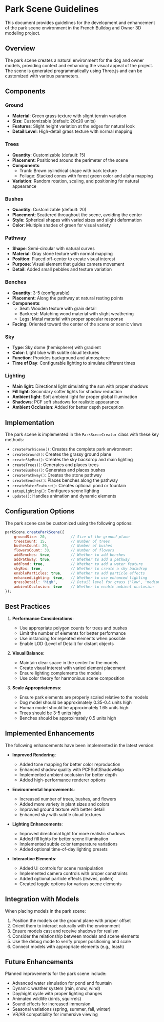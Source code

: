# Park Scene Guidelines

This document provides guidelines for the development and enhancement of the park scene environment in the French Bulldog and Owner 3D modeling project.

## Overview

The park scene creates a natural environment for the dog and owner models, providing context and enhancing the visual appeal of the project. The scene is generated programmatically using Three.js and can be customized with various parameters.

## Components

### Ground

- **Material**: Green grass texture with slight terrain variation
- **Size**: Customizable (default: 20x20 units)
- **Features**: Slight height variation at the edges for natural look
- **Detail Level**: High-detail grass texture with normal mapping

### Trees

- **Quantity**: Customizable (default: 15)
- **Placement**: Positioned around the perimeter of the scene
- **Components**: 
  - Trunk: Brown cylindrical shape with bark texture
  - Foliage: Stacked cones with forest green color and alpha mapping
- **Variation**: Random rotation, scaling, and positioning for natural appearance

### Bushes

- **Quantity**: Customizable (default: 20)
- **Placement**: Scattered throughout the scene, avoiding the center
- **Style**: Spherical shapes with varied sizes and slight deformation
- **Color**: Multiple shades of green for visual variety

### Pathway

- **Shape**: Semi-circular with natural curves
- **Material**: Gray stone texture with normal mapping
- **Position**: Placed off-center to create visual interest
- **Purpose**: Visual element that guides camera movement
- **Detail**: Added small pebbles and texture variation

### Benches

- **Quantity**: 3-5 (configurable)
- **Placement**: Along the pathway at natural resting points
- **Components**:
  - Seat: Wooden texture with grain detail
  - Backrest: Matching wood material with slight weathering
  - Legs: Metal material with proper specular response
- **Facing**: Oriented toward the center of the scene or scenic views

### Sky

- **Type**: Sky dome (hemisphere) with gradient
- **Color**: Light blue with subtle cloud textures
- **Function**: Provides background and atmosphere
- **Time of Day**: Configurable lighting to simulate different times

### Lighting

- **Main light**: Directional light simulating the sun with proper shadows
- **Fill light**: Secondary softer lights for shadow reduction
- **Ambient light**: Soft ambient light for proper global illumination
- **Shadows**: PCF soft shadows for realistic appearance
- **Ambient Occlusion**: Added for better depth perception

## Implementation

The park scene is implemented in the `ParkSceneCreator` class with these key methods:

- `createParkScene()`: Creates the complete park environment
- `createGround()`: Creates the grassy ground plane
- `createSkyBox()`: Creates the sky backdrop and main lighting
- `createTrees()`: Generates and places trees
- `createBushes()`: Generates and places bushes
- `createPathway()`: Creates the stone pathway
- `createBenches()`: Places benches along the pathway
- `createWaterFeature()`: Creates optional pond or fountain
- `setupLighting()`: Configures scene lighting
- `update()`: Handles animation and dynamic elements

## Configuration Options

The park scene can be customized using the following options:

```javascript
parkScene.createParkScene({
    groundSize: 20,           // Size of the ground plane
    treesCount: 15,           // Number of trees
    bushesCount: 20,          // Number of bushes
    flowersCount: 30,         // Number of flowers
    addBenches: true,         // Whether to add benches
    addPathway: true,         // Whether to add a pathway
    addPond: true,            // Whether to add a water feature
    skyBox: true,             // Whether to create a sky backdrop
    enableParticles: true,    // Whether to add particle effects
    enhancedLighting: true,   // Whether to use enhanced lighting
    grassDetail: 'high',      // Detail level for grass ('low', 'medium', 'high')
    ambientOcclusion: true    // Whether to enable ambient occlusion
});
```

## Best Practices

1. **Performance Considerations**:
   - Use appropriate polygon counts for trees and bushes
   - Limit the number of elements for better performance
   - Use instancing for repeated elements when possible
   - Enable LOD (Level of Detail) for distant objects

2. **Visual Balance**:
   - Maintain clear space in the center for the models
   - Create visual interest with varied element placement
   - Ensure lighting complements the models
   - Use color theory for harmonious scene composition

3. **Scale Appropriateness**:
   - Ensure park elements are properly scaled relative to the models
   - Dog model should be approximately 0.35-0.4 units high
   - Human model should be approximately 1.65 units high
   - Trees should be 3-5 units high
   - Benches should be approximately 0.5 units high

## Implemented Enhancements

The following enhancements have been implemented in the latest version:

- **Improved Rendering**:
  - Added tone mapping for better color reproduction
  - Enhanced shadow quality with PCFSoftShadowMap
  - Implemented ambient occlusion for better depth
  - Added high-performance renderer options

- **Environmental Improvements**:
  - Increased number of trees, bushes, and flowers
  - Added more variety in plant sizes and colors
  - Improved ground texture with better detail
  - Enhanced sky with subtle cloud textures

- **Lighting Enhancements**:
  - Improved directional light for more realistic shadows
  - Added fill lights for better scene illumination
  - Implemented subtle color temperature variations
  - Added optional time-of-day lighting presets

- **Interactive Elements**:
  - Added UI controls for scene manipulation
  - Implemented camera controls with proper constraints
  - Added optional particle effects (leaves, pollen)
  - Created toggle options for various scene elements

## Integration with Models

When placing models in the park scene:

1. Position the models on the ground plane with proper offset
2. Orient them to interact naturally with the environment
3. Ensure models cast and receive shadows for realism
4. Consider the relationship between models and scene elements
5. Use the debug mode to verify proper positioning and scale
6. Connect models with appropriate elements (e.g., leash)

## Future Enhancements

Planned improvements for the park scene include:

- Advanced water simulation for pond and fountain
- Dynamic weather system (rain, snow, wind)
- Day/night cycle with proper lighting changes
- Animated wildlife (birds, squirrels)
- Sound effects for increased immersion
- Seasonal variations (spring, summer, fall, winter)
- VR/AR compatibility for immersive viewing 